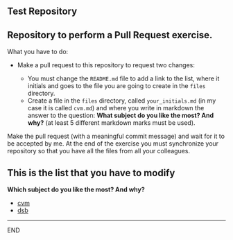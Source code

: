## Test Repository

## Repository to perform a Pull Request exercise.

What you have to do:

* Make a pull request to this repository to request two changes:

    * You must change the `README.md` file to add a link to the list, where it initials and goes to the file you are going to create in the `files` directory.
    * Create a file in the `files` directory, called `your_initials.md` (in my case it is called `cvm.md`) and where you write in markdown the answer to the question: **What subject do you like the most? And why?** (at least 5 different markdown marks must be used).

Make the pull request (with a meaningful commit message) and wait for it to be accepted by me. At the end of the exercise you must synchronize your repository so that you have all the files from all your colleagues.

## This is the list that you have to modify

**Which subject do you like the most? And why?**

* [cvm](files/cvm.md)
* [dsb](files/dsb.md)

---

END
